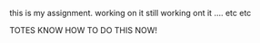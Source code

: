 this is my assignment.
working on it
still working ont it ....
etc etc

TOTES KNOW HOW TO DO THIS NOW!